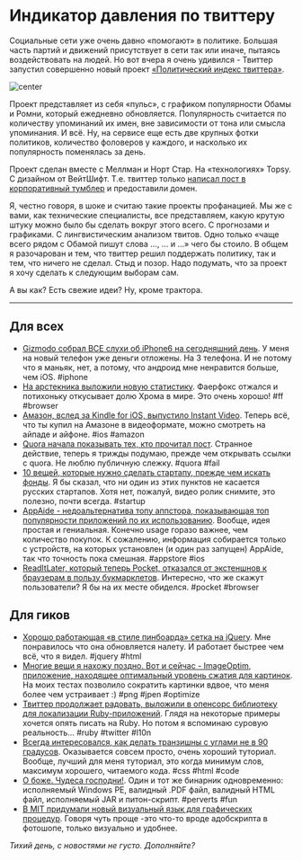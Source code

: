 # Индикатор давления по твиттеру

Социальные сети уже очень давно «помогают» в политике. Большая часть партий и движений присутствует в сети так или иначе, пытаясь воздействовать на людей. Но вот вчера я очень удивился - Твиттер запустил совершенно новый проект [«Политический индекс твиттера»](http://election.twitter.com/).

![center](https://img.skitch.com/20120802-jhkknse8hxw7mbrhnwjeeii458.png)

Проект представляет из себя «пульс», с графиком популярности Обамы и Ромни, который ежедневно обновляется. Популярность считается по количеству упоминаний их имен, вне зависимости от тона или смысла упоминания. И всё. Ну, на сервисе еще есть две крупных фотки политиков,  количество фоловеров у каждого, и насколько их популярность поменялась за день.

Проект сделан вместе с Меллман и Норт Стар. На «технологиях» Topsy. С дизайном от ВейтШифт. Т.е. твиттер только [написал пост в корпоративный тумблер](http://blog.twitter.com/2012/08/a-new-barometer-for-election.html) и предоставили домен.

Я, честно говоря, в шоке и считаю такие проекты профанацией. Мы же с вами, как технические специалисты, все представляем, какую крутую штуку можно было бы сделать вокруг этого всего. С прогнозами и графиками. С лингвистическим анализом твитов. Одно только «чаще всего рядом с Обамой пишут слова …, … и …» чего бы стоило. В общем я разочарован и тем, что твиттер решил поддержать политику, так и тем, что ничего не сделал. Стыд и позор. Надо подумать, что за проект я хочу сделать к следующим выборам сам.

А вы как? Есть свежие идеи? Ну, кроме трактора.

-----

## Для всех
* [Gizmodo собрал ВСЕ слухи об iPhone6 на сегодняшний день](http://gizmodo.com/5930100/apples-next-iphone-the-complete-rumor-roundup). У меня на новый телефон уже деньги отложены. На 3 телефона. И не потому что я маньяк, нет, а потому, что андроид мне ненравится больше, чем iOS. #iphone
* [На арстекника выложили новую статистику](http://arstechnica.com/information-technology/2012/08/firefox-continues-to-gain-as-internet-explorer-chrome-slide/). Фаерфокс отжался и потихоньку откусывает долю Хрома в мире. Это очень хорошо! #ff #browser
* [Амазон, вслед за Kindle for iOS, выпустило Instant Video](http://allthingsd.com/20120801/amazon-brings-its-videos-to-the-ipad/). Теперь всё, что ты купил на Амазоне в видеоформате, можно смотреть на айпаде и айфоне. #ios #amazon
* [Quora начала показывать тех, кто прочитал пост](http://allthingsd.com/20120801/quora-will-now-publicly-show-who-has-read-a-post/). Странное действие, теперь я трижды подумаю, прежде чем открывать ссылки с quora. Не люблю публичную слежку. #quora #fail
* [10 вещей, которые нужно сделать стартапу, прежде чем искать фонды](http://www.vccafe.com/2012/07/30/fundraising-recommendations-for-startups-part-i/). Я бы сказал, что ни один из этих пунктов не касается русских стартапов. Хотя нет, пожалуй, видео ролик снимите, это полезно, почти всегда. #startup
* [AppAide - недоальтернатива топу аппстора, показывающая топ популярности приложений по их использованию](http://techcrunch.com/2012/08/01/appaide/). Вообще, идея простая и гениальная. Конечно usage горазо важнее, чем количество покупок. К сожалению, информация собирается только с устройств, на которых установлен (и один раз запущен) AppAide, так что точность пока смешная.  #appstore #ios
* [ReadItLater, который теперь Pocket, отказался от экстеншнов к браузерам в пользу букмарклетов](http://thenextweb.com/apps/2012/08/02/read-later-service-pocket-drops-safari-extension-chrome-web-app-updates-bookmarklet-with-list-view/). Интересно, что же скажут пользователи? Я бы на их месте обиделся. #pocket #browser

## Для гиков
* [Хорошо работающая «в стиле пинбоарда» сетка на jQuery](http://gridster.net/). Мне понравилось что она обновляется налету. И работает быстрее чем всё, что я видел. #jquery #html
* [Многие вещи я нахожу поздно. Вот и сейчас - ImageOptim, приложение, находящее оптимальный уровень сжатия для картинок](http://imageoptim.com/). На моих тестах позволило сократить картинки вдвое, что меня более чем устраивает :) #png #jpen #optimize
* [Твиттер продолжает радовать, выложили в опенсорс библиотеку для локализации Ruby-приложений](http://thenextweb.com/dd/2012/08/01/twittercldr-makes-it-easier-for-ruby-developers-to-build-internationally-accessible-services/). Глядя на некоторые примеры хочется опять писать на Ruby. Но потом я вспоминаю суровую реальность… #ruby #twitter #l10n
* [Всегда интересовался, как делать транзишны с углами не в 90 градусов](http://generatedcontent.org/post/26407228072/split-feature). Оказывается совсем просто, очень хороший туториал. Вообще, лучший для меня туториал, это когда минимум слов, максимум хорошего, читаемого кода. #css #html #code
* [О боже. Чудеса господни!](http://code.google.com/p/corkami/downloads/detail?name=CorkaMIX.zip). Один и тот же бинарник одновременно: исполняемый Windows PE, валидный .PDF файл, валидный HTML файл, исполняемый JAR и питон-скрипт. #perverts #fun
* [В MIT придумали новый визуальный язык для графических процедур](http://people.csail.mit.edu/jrk/halide12/). Говоря чуть проще -это что-то вроде адобскрипта в фотошопе, только визуально и удобнее.

*Тихий день, с новостями не густо. Дополняйте?*
